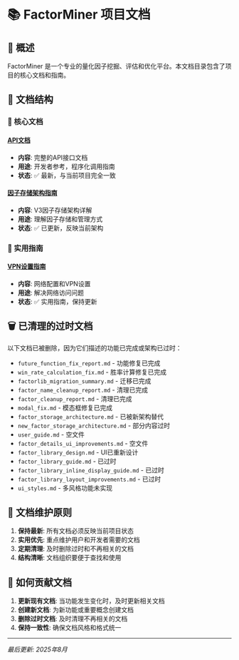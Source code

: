 # 📚 FactorMiner 项目文档

## 🎯 概述

FactorMiner 是一个专业的量化因子挖掘、评估和优化平台。本文档目录包含了项目的核心文档和指南。

## 📁 文档结构

### 🚀 核心文档

#### [API文档](api.md)
- **内容**: 完整的API接口文档
- **用途**: 开发者参考，程序化调用指南
- **状态**: ✅ 最新，与当前项目完全一致

#### [因子存储架构指南](factor_storage_guide.md)
- **内容**: V3因子存储架构详解
- **用途**: 理解因子存储和管理方式
- **状态**: ✅ 已更新，反映当前架构



### 🔧 实用指南



#### [VPN设置指南](vpn_setup.md)
- **内容**: 网络配置和VPN设置
- **用途**: 解决网络访问问题
- **状态**: ✅ 实用指南，保持更新

## 🗑️ 已清理的过时文档

以下文档已被删除，因为它们描述的功能已完成或架构已过时：

- `future_function_fix_report.md` - 功能修复已完成
- `win_rate_calculation_fix.md` - 胜率计算修复已完成
- `factorlib_migration_summary.md` - 迁移已完成
- `factor_name_cleanup_report.md` - 清理已完成
- `factor_cleanup_report.md` - 清理已完成
- `modal_fix.md` - 模态框修复已完成
- `factor_storage_architecture.md` - 已被新架构替代
- `new_factor_storage_architecture.md` - 部分内容过时
- `user_guide.md` - 空文件
- `factor_details_ui_improvements.md` - 空文件
- `factor_library_design.md` - UI已重新设计
- `factor_library_guide.md` - 已过时
- `factor_library_inline_display_guide.md` - 已过时
- `factor_library_layout_improvements.md` - 已过时
- `ui_styles.md` - 多风格功能未实现

## 🎯 文档维护原则

1. **保持最新**: 所有文档必须反映当前项目状态
2. **实用优先**: 重点维护用户和开发者需要的文档
3. **定期清理**: 及时删除过时和不再相关的文档
4. **结构清晰**: 文档组织要便于查找和使用

## 📝 如何贡献文档

1. **更新现有文档**: 当功能发生变化时，及时更新相关文档
2. **创建新文档**: 为新功能或重要概念创建文档
3. **删除过时文档**: 及时清理不再相关的文档
4. **保持一致性**: 确保文档风格和格式统一

---

*最后更新: 2025年8月*
